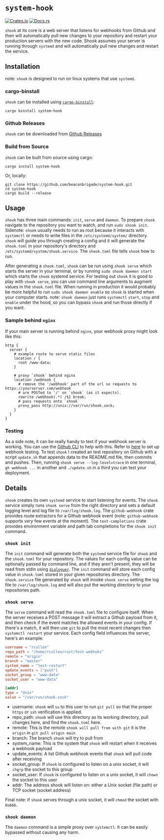# `system-hook`

[![Crates.io](https://img.shields.io/crates/v/system-hook.svg)](https://crates.io/crates/system-hook)
[![Docs.rs](https://docs.rs/system-hook/badge.svg)](https://docs.rs/system-hook)

`shook` at its core is a web server that listens for webhooks from Github
and then will automatically pull new changes to your repository and restart
your production servers with the new code. Shook assumes your server is running
through `systemd` and will automatically pull new changes and restart the service.

## Installation

note: `shook` is designed to run on linux systems that use `systemd`.

### cargo-binstall

`shook` can be installed using [`cargo-binstall`](https://github.com/cargo-bins/cargo-binstall):

```shell
cargo binstall system-hook
```

### Github Releases

`shook` can be downloaded from [Github Releases](https://github.com/cargo-bins/cargo-binstall/releases/latest)

### Build from Source

`shook` can be built from source using cargo:

```shell
cargo install system-hook
```

Or, locally:

```shell
git clone https://github.com/beaconbrigade/system-hook.git
cd system-hook
cargo build --release
```

## Usage

`shook` has three main commands: `init`, `serve` and `daemon`. To prepare `shook`
navigate to the repository you want to watch, and run `sudo shook init`. Sidenote: `shook`
usually needs to run as root because it interacts with `systemctl` or needs to write
files in the `/etc/systemd/system/` directory. `shook` will guide you through creating a config
and it will generate the `shook.toml` in your repository's directory and `/etc/systemd/system/shook.service`.
The `shook.toml` file tells `shook` how to run.

After generating a `shook.toml`, `shook` can be run using `shook serve` which starts the server
in your terminal, or by running `sudo shook daemon start` which starts the `shook` systemd service.
For testing out `shook` it is good to play with `shook serve`, you can use command line arguments
to augment values in the `shook.toml` file. When running in production it would probably be more helpful
to run `sudo shook daemon enable` so `shook` is started when your computer starts. note: `shook daemon`
just runs `systemctl` `start`, `stop` and `enable` under the hood, so you can bypass `shook` and run those
directly if you want.

### Sample behind `nginx`

If your main server is running behind `nginx`, your webhook proxy might look like this:

```nginx
http {
  server {
    # example route to serve static files
    location / {
      root /www-data;
    }

    # proxy `shook` behind nginx
    location /webhook {
      # remove the '/webhook' part of the url so requests to https://yourserver.com/webhook
      # are POSTed to '/' on `shook` (as it expects).
      rewrite /webhook(.*) /$1 break;
      # pass requests onto `shook`
      proxy_pass http://unix://var/run/shook.sock;
    }
  }
}
```

### Testing

As a side note, it can be really handy to test if your webhook server is working. You can use the 
[Github CLI](https://cli.github.com/) to help with this. Refer to [here](https://docs.github.com/en/webhooks-and-events/webhooks/receiving-webhooks-with-the-github-cli)
to set up webhook testing. To test `shook` I created an test repository on Github with a script
`update.sh` that appends data to the README.md file, then commits and pushes. Then, running `shook serve --log-level=trace`
in one terminal, `gh webhook ...` in another and `./update.sh` in a third you can test your deployment.

## Details

`shook` creates its own `systemd` service to start listening for events. The `shook` service simply runs
`shook serve` from the right directory and sets a default logging level and log file to `/var/log/shook.log`.
The `github-webhook` crate provides route extractors for a Github webhook event (note: `github-webhook` supports
_very_ few events at the moment). The `text-completions` crate provides environment variable and path tab
completions for the `shook init` command.

### `shook init`

The `init` command will generate both the `systemd` service file for `shook` and the `shook.toml` for
your repository. The values for each config value can be optionally passed by command line, and if
they aren't present, they will be read from stdin using [`dialoguer`](https://github.com/console-rs/dialoguer).
The `init` command will store each config value in `shook.toml` stored in your given repositories directory.
The `shook.service` file generated by `shook` will invoke `shook serve` setting the log file to `/var/log/shook.log`
and will also put the working directory to your repositories path.

### `shook serve`

The `serve` command will read the `shook.toml` file to configure itself. When the server receives a POST message
it will extract a Github payload from it, and then check if the event matches the allowed events in your config.
If there's a match, it will then use `git` to pull the most recent changes then `systemctl restart` your
service. Each config field influences the server, here's an example:

```toml
username = "rcullen"
repo_path = "/home/rcullen/rust/test-webhoks"
remote = "origin"
branch = "master"
system_name = "test-restart"
update_events = ["push"]
socket_group = "www-data"
socket_user = "www-data"

[addr]
type = "Unix"
value = "/var/run/shook.sock"
```

* username: `shook` will `su` to this user to run `git pull` so that the proper `https` or `ssh` verification is
applied.
* repo_path: `shook` will use this directory as its working directory, pull changes here, and find the `shook.toml`
here.
* remote: This is the remote `shook will pull from with git` it is the `origin` in `git pull origin main`
* branch: The branch `shook` will try to pull from
* system_name: This is the system that `shook` will restart when it receives a webhook payload
* update_events: A list Github webhook events that `shook` will pull code after receiving
* socket_group: If `shook` is configured to listen on a unix socket, it will `chgrp` the socket to this group
* socket_user: If `shook` is configured to listen on a unix socket, it will `chown` the socket to this user
* addr: The address shook will listen on: either a Unix socket (file path) or TCP socket (socket address)

Final note: if `shook` serves through a unix socket, it will `chmod` the socket with `0o666`.

### `shook daemon`

The `daemon` command is a simple proxy over `systemctl`. It can be easily bypassed without causing any harm.
